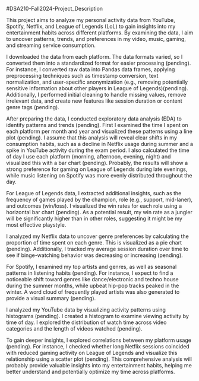 #DSA210-Fall2024-Project_Description

This project aims to analyze my personal activity data from YouTube, Spotify, Netflix, and
League of Legends (LoL) to gain insights into my entertainment habits across different
platforms. By examining the data, I aim to uncover patterns, trends, and preferences in my
video, music, gaming, and streaming service consumption.

I downloaded the data from each platform. The data formats varied, so I converted them into
a standardized format for easier processing (pending). For instance, I converted raw data into Pandas
data frames, applying preprocessing techniques such as timestamp conversion, text
normalization, and user-specific anonymization (e.g., removing potentially sensitive
information about other players in League of Legends)(pending). Additionally, I performed initial
cleaning to handle missing values, remove irrelevant data, and create new features like
session duration or content genre tags (pending).

After preparing the data, I conducted exploratory data analysis (EDA) to identify patterns and
trends (pending).
First I examined the time I spent on each platform per month and year and
visualized these patterns using a line plot (pending). I assume that this analysis will reveal
clear shifts in my consumption habits, such as a decline in Netflix usage during summer and
a spike in YouTube activity during the exam period.
I also calculated the time of day I use each platform (morning, afternoon, evening, night) and
visualized this with a bar chart (pending). Probably, the results will show a strong preference
for gaming on League of Legends during late evenings, while music listening on Spotify was
more evenly distributed throughout the day.

For League of Legends data, I extracted additional insights, such as the frequency of games
played by the champion, role (e.g., support, mid-laner), and outcomes (win/loss). I visualized
the win rates for each role using a horizontal bar chart (pending). As a potential result, my
win rate as a jungler will be significantly higher than in other roles, suggesting it might be my
most effective playstyle.

I analyzed my Netflix data to uncover genre preferences by calculating the proportion of time
spent on each genre. This is visualized as a pie chart (pending). Additionally, I tracked my
average session duration over time to see if binge-watching behavior was decreasing or
increasing (pending).

For Spotify, I examined my top artists and genres, as well as seasonal patterns in listening
habits (pending). For instance, I expect to find a noticeable shift toward genres like dance/electronic
and techno house during the summer months, while upbeat hip-pop tracks peaked in the
winter. A word cloud of frequently played artists was also generated to provide a
visual summary (pending).

I analyzed my YouTube data by visualizing activity patterns using histograms (pending). I
created a histogram to examine viewing activity by time of day. I explored the distribution
of watch time across video categories and the length of videos watched (pending).

To gain deeper insights, I explored correlations between my platform usage (pending). For instance,
I checked whether long Netflix sessions coincided with reduced gaming activity on League
of Legends and visualize this relationship using a scatter plot (pending).
This comprehensive analysis will probably provide valuable insights into my entertainment habits,
helping me better understand and potentially optimize my time across platforms.
